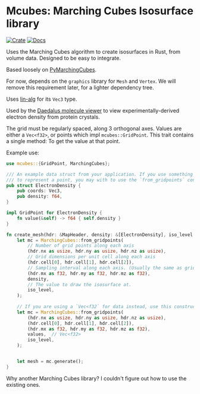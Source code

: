 # Mcubes: Marching Cubes Isosurface library

[![Crate](https://img.shields.io/crates/v/mcubes.svg)](https://crates.io/crates/mcubes)
[![Docs](https://docs.rs/mcubes/badge.svg)](https://docs.rs/mcubes)


Uses the Marching Cubes algorithm to create isosurfaces in Rust, from volume data. Designed to be easy to integrate.

Based loosely on [PyMarchingCubes](https://github.com/JustusThies/PyMarchingCubes).

For now, depends on the `graphics` library for `Mesh` and `Vertex`. We will remove this requirement later, for a
lighter dependency tree.

Uses [lin-alg](https://github.com/david-oconnor/lin-alg) for its `Vec3` type.

Used by the [Daedalus molecule viewer](https://github.com/David-OConnor/daedalus) to view experimentally-derived
electron density from protein crystals.

The grid must be  regularly spaced, along 3 orthogonal axes. Values are either a `Vec<f32>`, or points which impl
`mcubes::GridPoint`. This trait contains a single method: To get the value at that point.

Example use:
```rust
use mcubes::{GridPoint, MarchingCubes};

/// An example data struct from your application. If you use something like this 
/// to represent a point, you may with to use the `from_gridpoints` constructor.
pub struct ElectronDensity {
    pub coords: Vec3,
    pub density: f64,
}

impl GridPoint for ElectronDensity {
    fn value(&self) -> f64 { self.density }
}

fn create_mesh(hdr: &MapHeader, density: &[ElectronDensity], iso_level: f32) {
    let mc = MarchingCubes::from_gridpoints(
        // Number of grid points along each axis
        (hdr.nx as usize, hdr.ny as usize, hdr.nz as usize),
        // Grid dimensions per unit cell along each axis
        (hdr.cell[0], hdr.cell[1], hdr.cell[2]),
        // Sampling interval along each axis. (Usually the same as grid point number of grid points.)
        (hdr.mx as f32, hdr.my as f32, hdr.mz as f32),
        density,
        // The value to draw the isosurface at.
        iso_level,
    );
    
    // If you are using a `Vec<f32` for data instead, use this constructor:
    let mc = MarchingCubes::from_gridpoints(
        (hdr.nx as usize, hdr.ny as usize, hdr.nz as usize),
        (hdr.cell[0], hdr.cell[1], hdr.cell[2]),
        (hdr.mx as f32, hdr.my as f32, hdr.mz as f32),
        values,  // Vec<f32>
        iso_level,
    );


    let mesh = mc.generate();
}
```

Why another Marching Cubes library? I couldn't figure out how to use the existing ones.


[//]: # (todo: Screenshot[s])
